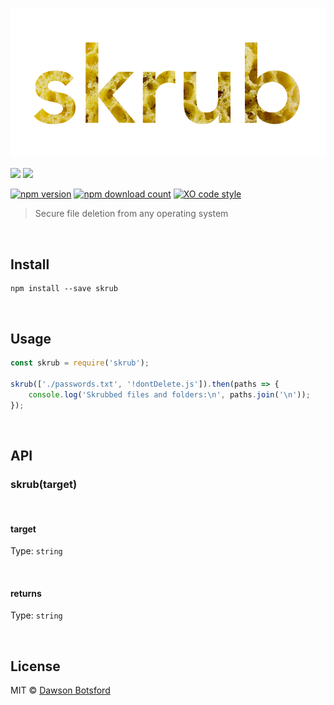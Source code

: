 <p align="center">
  <a><img src="img/logo.png" title="skrub logo"/></a>

  <a href="https://travis-ci.org/dawsonbotsford/skrub"><img src="https://api.travis-ci.org/dawsonbotsford/skrub.svg?branch=master"></a>
  <a href="https://ci.appveyor.com/project/dawsonbotsford/skrub"><img src="http://www.gravatar.com/avatar/5f66f56cae930eb9ab2cd9e62b8285e6"></a>
</p>

[![npm version](https://img.shields.io/npm/v/skrub.svg)](https://www.npmjs.com/package/skrub)
[![npm download count](http://img.shields.io/npm/dm/skrub.svg?style=flat)](http://npmjs.org/skrub)
[![XO code style](https://img.shields.io/badge/code_style-XO-5ed9c7.svg)](https://github.com/sindresorhus/xo)

> Secure file deletion from any operating system

<br>

## Install

```
npm install --save skrub
```

<br>

## Usage

```js
const skrub = require('skrub');

skrub(['./passwords.txt', '!dontDelete.js']).then(paths => {
    console.log('Skrubbed files and folders:\n', paths.join('\n'));
});
```
<br>

## API

### skrub(target)

<br>

#### target

Type: `string`

<br>

#### returns

Type: `string`

<br>

## License

MIT © [Dawson Botsford](http://dawsonbotsford.com)
